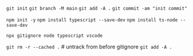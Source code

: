 `git init`
`git branch -M main`
`git add -A .`
`git commit -am "init commit"`

`npm init -y`
`npm install typescript --save-dev`
`npm install ts-node --save-dev`

`npx gitignore node typescript vscode`

`git rm -r --cached .` # untrack from before gitignore
`git add -A .`

